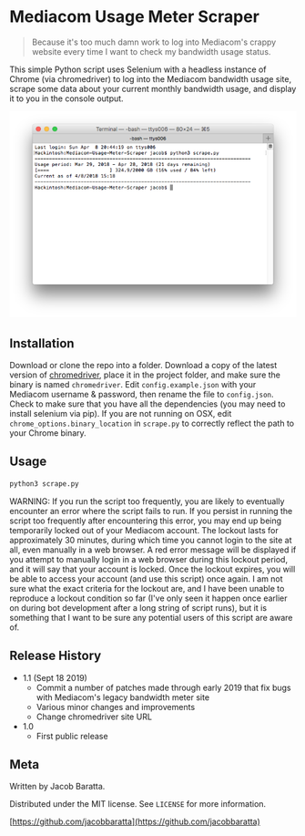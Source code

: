 # Mediacom Usage Meter Scraper
>Because it's too much damn work to log into Mediacom's crappy website every time I want to check my bandwidth usage status.

This simple Python script uses Selenium with a headless instance of Chrome (via chromedriver) to log into the Mediacom bandwidth usage site, scrape some data about your current monthly bandwidth usage, and display it to you in the console output.

![](screenshot.png)

## Installation

Download or clone the repo into a folder. Download a copy of the latest version of [chromedriver](http://chromedriver.chromium.org/downloads), place it in the project folder, and make sure the binary is named `chromedriver`. Edit `config.example.json` with your Mediacom username & password, then rename the file to `config.json`. Check to make sure that you have all the dependencies (you may need to install selenium via pip). If you are not running on OSX, edit `chrome_options.binary_location` in `scrape.py` to correctly reflect the path to your Chrome binary.

## Usage

```sh
python3 scrape.py
```

WARNING: If you run the script too frequently, you are likely to eventually encounter an error where the script fails to run. If you persist in running the script too frequently after encountering this error, you may end up being temporarily locked out of your Mediacom account. The lockout lasts for approximately 30 minutes, during which time you cannot login to the site at all, even manually in a web browser. A red error message will be displayed if you attempt to manually login in a web browser during this lockout period, and it will say that your account is locked. Once the lockout expires, you will be able to access your account (and use this script) once again. I am not sure what the exact criteria for the lockout are, and I have been unable to reproduce a lockout condition so far (I've only seen it happen once earlier on during bot development after a long string of script runs), but it is something that I want to be sure any potential users of this script are aware of.

## Release History

* 1.1 (Sept 18 2019)
    * Commit a number of patches made through early 2019 that fix bugs with Mediacom's legacy bandwidth meter site
    * Various minor changes and improvements
    * Change chromedriver site URL
* 1.0
    * First public release

## Meta

Written by Jacob Baratta.

Distributed under the MIT license. See ``LICENSE`` for more information.

[https://github.com/jacobbaratta](https://github.com/jacobbaratta)
